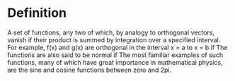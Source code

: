 # Definition

A set of functions, any two of which, by analogy to orthogonal vectors,
vanish if their product is summed by integration over a specified
interval. For example, f(x) and g(x) are orthogonal in the interval x =
a to x = b if The functions are also said to be normal if The most
familiar examples of such functions, many of which have great importance
in mathematical physics, are the sine and cosine functions between zero
and 2pi.
